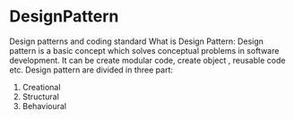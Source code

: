 # DesignPattern
Design patterns and coding standard
What is Design Pattern:
Design pattern is a basic concept which solves conceptual problems in software development. It can be create modular code, create object , reusable code etc.
Design pattern are divided in three part:
1. Creational
2. Structural 
3. Behavioural
